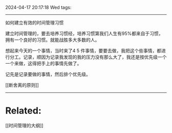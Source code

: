 2024-04-17 20:17:18 Wed 
tags: 

----
如何建立有效的时间管理习惯

建立时间管理的，要去培养习惯经，培养习惯第我们人生有95%都来自于习惯，拥有一个良好的习惯。就能战胜多大多数的人。

想起来今天的一个事情，当时来了4 5 件事情，要要去做，我把这个些事情，都进行分工。记录，顺因为记录我发现的我的压力没有那么大了，我还是按优先级一个一个来做，这得把手上的事情先做了。

记先是记录要做的事情，然后排个优先级。



[[断舍离的原则]]


---
# Related:
[[时间管理的大纲]]
